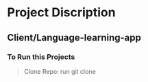 # Project Discription

## Client/Language-learning-app

### To Run this Projects
> Clone Repo: run
> git clone 
